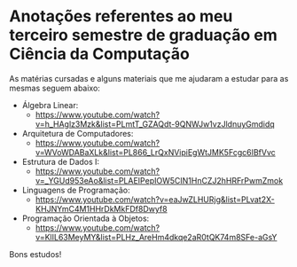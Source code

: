 # Anotações referentes ao meu terceiro semestre de graduação em Ciência da Computação

As matérias cursadas e alguns materiais que me ajudaram a estudar para as mesmas seguem abaixo:

- Álgebra Linear:
    - https://www.youtube.com/watch?v=h_HAglz3Mzk&list=PLmtT_GZAQdt-9QNWJw1vzJldnuyGmdidq
- Arquitetura de Computadores:
    - https://www.youtube.com/watch?v=WVoWDABaXLk&list=PL866_LrQxNVipiEgWtJMK5Fcgc6IBfVvc
- Estrutura de Dados I:
    - https://www.youtube.com/watch?v=_YGUd953eAo&list=PLAEIPepIOW5CIN1HnCZJ2hHRFrPwmZmok
- Linguagens de Programação:
    - https://www.youtube.com/watch?v=eaJwZLHURjg&list=PLvat2X-KHJNYmC4M1HHrDkMkFDf8Dwyf8
- Programação Orientada à Objetos:
    - https://www.youtube.com/watch?v=KlIL63MeyMY&list=PLHz_AreHm4dkqe2aR0tQK74m8SFe-aGsY

Bons estudos!

